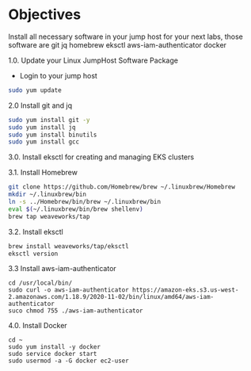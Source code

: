 # Objectives
Install all necessary software in your jump host for your next labs, those software are 
git
jq
homebrew
eksctl
aws-iam-authenticator
docker

1.0. Update your Linux JumpHost Software Package
- Login to your jump host
```bash
sudo yum update
```

2.0 Install git and jq
```bash
sudo yum install git -y
sudo yum install jq
sudo yum install binutils
sudo yum install gcc
```
3.0. Install eksctl for creating and managing EKS clusters

3.1. Install Homebrew
```bash
git clone https://github.com/Homebrew/brew ~/.linuxbrew/Homebrew
mkdir ~/.linuxbrew/bin
ln -s ../Homebrew/bin/brew ~/.linuxbrew/bin
eval $(~/.linuxbrew/bin/brew shellenv)
brew tap weaveworks/tap
```
3.2. Install eksctl
```bash
brew install weaveworks/tap/eksctl
eksctl version
```
3.3 Install aws-iam-authenticator
```
cd /usr/local/bin/
sudo curl -o aws-iam-authenticator https://amazon-eks.s3.us-west-2.amazonaws.com/1.18.9/2020-11-02/bin/linux/amd64/aws-iam-authenticator
suco chmod 755 ./aws-iam-authenticator
```

4.0. Install Docker
```
cd ~
sudo yum install -y docker
sudo service docker start
sudo usermod -a -G docker ec2-user
```
